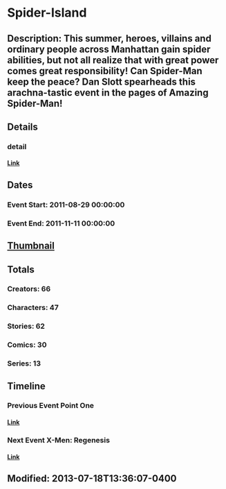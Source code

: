 # Spider-Island
## Description: This summer, heroes, villains and ordinary people across Manhattan gain spider abilities, but not all realize that with great power comes great responsibility! Can Spider-Man keep the peace? Dan Slott spearheads this arachna-tastic event in the pages of Amazing Spider-Man!
## Details
### detail
#### [Link](http://marvel.com/comics/events/305/spider-island?utm_campaign=apiRef&utm_source=225578a89fc76f3d20fbffda5d17a88d)
## Dates
### Event Start: 2011-08-29 00:00:00
### Event End: 2011-11-11 00:00:00
## [Thumbnail](http://i.annihil.us/u/prod/marvel/i/mg/3/70/51e827657c1d0.jpg)
## Totals
### Creators: 66
### Characters: 47
### Stories: 62
### Comics: 30
### Series: 13
## Timeline
### Previous Event Point One
#### [Link](http://gateway.marvel.com/v1/public/events/304)
### Next Event X-Men: Regenesis
#### [Link](http://gateway.marvel.com/v1/public/events/308)
## Modified: 2013-07-18T13:36:07-0400